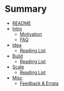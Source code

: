 # Summary

* [README](README.md)
* [Intro]()
  * [Motivation](docs/1-intro/motivation.md)
  * [FAQ](docs/1-intro/faq.md)
* [Idea]()
  * [Reading List](docs/2-idea/reading_list.md)
* [Build]()
  * [Reading List](docs/3-build/reading_list.md)
* [Scale]()
  * [Reading List](docs/5-scale/reading_list.md)
* [Misc]()
  * [Feedback & Errata](docs/6-misc/feedback_and_errata.md)


